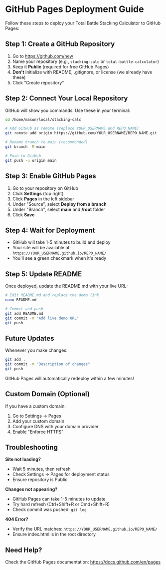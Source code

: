 # GitHub Pages Deployment Guide

Follow these steps to deploy your Total Battle Stacking Calculator to GitHub Pages:

## Step 1: Create a GitHub Repository

1. Go to https://github.com/new
2. Name your repository (e.g., `stacking-calc` or `total-battle-calculator`)
3. Keep it **Public** (required for free GitHub Pages)
4. **Don't** initialize with README, .gitignore, or license (we already have these)
5. Click "Create repository"

## Step 2: Connect Your Local Repository

GitHub will show you commands. Use these in your terminal:

```bash
cd /home/mason/local/stacking-calc

# Add GitHub as remote (replace YOUR_USERNAME and REPO_NAME)
git remote add origin https://github.com/YOUR_USERNAME/REPO_NAME.git

# Rename branch to main (recommended)
git branch -M main

# Push to GitHub
git push -u origin main
```

## Step 3: Enable GitHub Pages

1. Go to your repository on GitHub
2. Click **Settings** (top right)
3. Click **Pages** in the left sidebar
4. Under "Source", select **Deploy from a branch**
5. Under "Branch", select **main** and **/root** folder
6. Click **Save**

## Step 4: Wait for Deployment

- GitHub will take 1-5 minutes to build and deploy
- Your site will be available at: `https://YOUR_USERNAME.github.io/REPO_NAME/`
- You'll see a green checkmark when it's ready

## Step 5: Update README

Once deployed, update the README.md with your live URL:

```bash
# Edit README.md and replace the demo link
nano README.md

# Commit and push
git add README.md
git commit -m "Add live demo URL"
git push
```

## Future Updates

Whenever you make changes:

```bash
git add .
git commit -m "Description of changes"
git push
```

GitHub Pages will automatically redeploy within a few minutes!

## Custom Domain (Optional)

If you have a custom domain:

1. Go to Settings → Pages
2. Add your custom domain
3. Configure DNS with your domain provider
4. Enable "Enforce HTTPS"

## Troubleshooting

**Site not loading?**
- Wait 5 minutes, then refresh
- Check Settings → Pages for deployment status
- Ensure repository is Public

**Changes not appearing?**
- GitHub Pages can take 1-5 minutes to update
- Try hard refresh (Ctrl+Shift+R or Cmd+Shift+R)
- Check commit was pushed: `git log`

**404 Error?**
- Verify the URL matches: `https://YOUR_USERNAME.github.io/REPO_NAME/`
- Ensure index.html is in the root directory

## Need Help?

Check the GitHub Pages documentation: https://docs.github.com/en/pages

